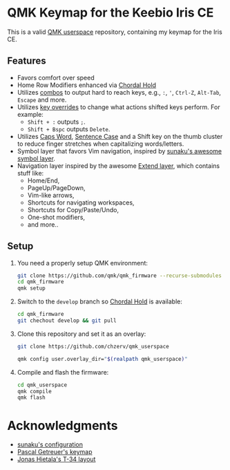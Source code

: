 # QMK Keymap for the Keebio Iris CE

This is a valid [QMK userspace](https://docs.qmk.fm/newbs_external_userspace) repository, containing my keymap for the Iris CE.

## Features

-   Favors comfort over speed
-   Home Row Modifiers enhanced via [Chordal Hold](https://github.com/qmk/qmk_firmware/pull/24560/)
-   Utilizes [combos](https://docs.qmk.fm/features/combo) to output hard to reach keys, e.g., `:`, `'`, `Ctrl-Z`, `Alt-Tab`, `Escape` and more.
-   Utilizes [key overrides](https://docs.qmk.fm/features/key_overrides) to change what actions shifted keys perform. For example:
    -   `Shift + :` outputs `;`.
    -   `Shift + Bspc` outputs `Delete`.
-   Utilizes [Caps Word](https://docs.qmk.fm/features/caps_word), [Sentence Case](https://getreuer.info/posts/keyboards/sentence-case/index.html) and a Shift key on the thumb cluster to reduce finger stretches when capitalizing words/letters.
-   Symbol layer that favors Vim navigation, inspired by [sunaku's awesome symbol layer](https://sunaku.github.io/moergo-glove80-keyboard.html#symbol-layer).
-   Navigation layer inspired by the awesome [Extend layer](https://dreymar.colemak.org/layers-extend.html), which contains stuff like:
    -   Home/End,
    -   PageUp/PageDown,
    -   Vim-like arrows,
    -   Shortcuts for navigating workspaces,
    -   Shortcuts for Copy/Paste/Undo,
    -   One-shot modifiers,
    -   and more..

## Setup

1. You need a properly setup QMK environment:

    ```bash
    git clone https://github.com/qmk/qmk_firmware --recurse-submodules --shallow-submodules
    cd qmk_firmware
    qmk setup
    ```

2. Switch to the `develop` branch so [Chordal Hold](https://github.com/qmk/qmk_firmware/pull/24560) is available:

    ```bash
    cd qmk_firmware
    git chechout develop && git pull
    ```

3. Clone this repository and set it as an overlay:

    ```bash
    git clone https://github.com/chzerv/qmk_userspace

    qmk config user.overlay_dir="$(realpath qmk_userspace)"
    ```

4. Compile and flash the firmware:

    ```bash
    cd qmk_userspace
    qmk compile
    qmk flash
    ```

# Acknowledgments

-   [sunaku's configuration](https://sunaku.github.io/moergo-glove80-keyboard.html)
-   [Pascal Getreuer's keymap](https://github.com/getreuer/qmk-keymap)
-   [Jonas Hietala's T-34 layout](https://www.jonashietala.se/blog/2021/06/03/the-t-34-keyboard-layout/)
